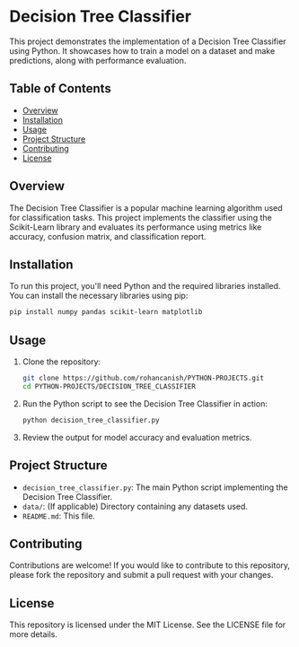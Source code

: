 # Decision Tree Classifier

This project demonstrates the implementation of a Decision Tree Classifier using Python. It showcases how to train a model on a dataset and make predictions, along with performance evaluation.

## Table of Contents

- [Overview](#overview)
- [Installation](#installation)
- [Usage](#usage)
- [Project Structure](#project-structure)
- [Contributing](#contributing)
- [License](#license)

## Overview

The Decision Tree Classifier is a popular machine learning algorithm used for classification tasks. This project implements the classifier using the Scikit-Learn library and evaluates its performance using metrics like accuracy, confusion matrix, and classification report.

## Installation

To run this project, you'll need Python and the required libraries installed. You can install the necessary libraries using pip:

```bash
pip install numpy pandas scikit-learn matplotlib
```

## Usage

1. Clone the repository:

   ```bash
   git clone https://github.com/rohancanish/PYTHON-PROJECTS.git
   cd PYTHON-PROJECTS/DECISION_TREE_CLASSIFIER
   ```

2. Run the Python script to see the Decision Tree Classifier in action:

   ```bash
   python decision_tree_classifier.py
   ```

3. Review the output for model accuracy and evaluation metrics.

## Project Structure

- `decision_tree_classifier.py`: The main Python script implementing the Decision Tree Classifier.
- `data/`: (If applicable) Directory containing any datasets used.
- `README.md`: This file.

## Contributing

Contributions are welcome! If you would like to contribute to this repository, please fork the repository and submit a pull request with your changes.

## License

This repository is licensed under the MIT License. See the LICENSE file for more details.

